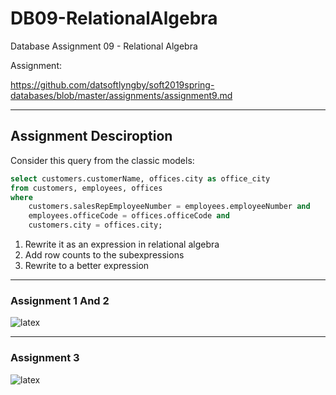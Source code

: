 # DB09-RelationalAlgebra
Database Assignment 09 - Relational Algebra

Assignment:

https://github.com/datsoftlyngby/soft2019spring-databases/blob/master/assignments/assignment9.md

-----

## Assignment Desciroption

Consider this query from the classic models:

```sql
select customers.customerName, offices.city as office_city
from customers, employees, offices
where 
	customers.salesRepEmployeeNumber = employees.employeeNumber and 
	employees.officeCode = offices.officeCode and
    customers.city = offices.city;
```

1. Rewrite it as an expression in relational algebra
2. Add row counts to the subexpressions
3. Rewrite to a better expression

---

### Assignment 1 And 2

![latex](https://latex.codecogs.com/svg.latex?\Pi_{customerName,office\\_city}(\rho_{office\\_city/office.city}(\sigma_{salesRepEmployeeNumber=employeeNumber}(customers^{119}\times%20(employees^{21}\bowtie%20offices^{6})^{22})^{2806})^{13}))

-----

### Assignment 3

![latex](https://latex.codecogs.com/svg.latex?\Pi_{customerName,office\\_city}(\rho_{office\\_city/office.city}((\sigma_{salesRepEmployeeNumber=employeeNumber}(customers^{119}\times%20employees^{21}))^{14}\bowtie%20offices^{6})^{22}))
